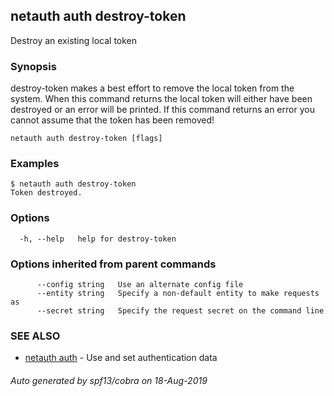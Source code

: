 ## netauth auth destroy-token

Destroy an existing local token

### Synopsis


destroy-token makes a best effort to remove the local token from the
system.  When this command returns the local token will either have
been destroyed or an error will be printed.  If this command returns
an error you cannot assume that the token has been removed!

```
netauth auth destroy-token [flags]
```

### Examples

```
$ netauth auth destroy-token
Token destroyed.
```

### Options

```
  -h, --help   help for destroy-token
```

### Options inherited from parent commands

```
      --config string   Use an alternate config file
      --entity string   Specify a non-default entity to make requests as
      --secret string   Specify the request secret on the command line
```

### SEE ALSO

* [netauth auth](netauth_auth.md)	 - Use and set authentication data

###### Auto generated by spf13/cobra on 18-Aug-2019
